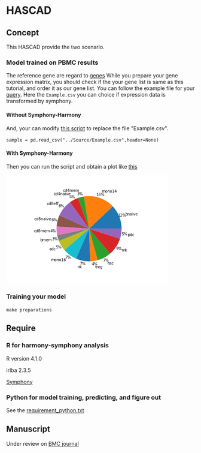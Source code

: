 # HASCAD
## Concept
This HASCAD provide the two scenario.

### Model trained on PBMC results
The reference gene are regard to [genes](https://github.com/holiday01/HASCAD/blob/main/Source/gene.csv)
While you prepare your gene expression matrix, you should check if the your gene list is same as this tutorial, and order it as our gene list.
You can follow the example file for your [query](https://github.com/holiday01/HASCAD/blob/main/Source/Example.csv).
Here the `Example.csv` you can choice if expression data is transformed by symphony.

#### Without Symphony-Harmony
And, your can modify [this script](https://github.com/holiday01/HASCAD/blob/main/Model/main.ipynb) to replace the file "Example.csv".
```
sample = pd.read_csv("../Source/Example.csv",header=None)
```
#### With Symphony-Harmony


Then you can run the script and obtain a plot like [this](https://github.com/holiday01/HASCAD/blob/main/Result/result.png)

![alt text](https://github.com/holiday01/HASCAD/blob/main/Result/result.png)

### Training your model
`make preparations`

## Require
### R for harmony-symphony analysis

R version 4.1.0

irlba 2.3.5

[Symphony](https://github.com/immunogenomics/symphony)

### Python for model training, predicting, and figure out
See the [requirement_python.txt](https://github.com/holiday01/HASCAD/blob/main/requirement_python.txt)


## Manuscript
Under review on [BMC journal](https://www.biomedcentral.com/) 
